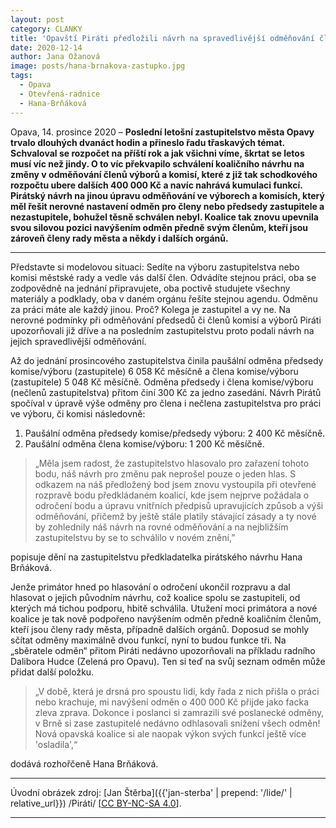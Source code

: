 ```yaml
---
layout: post
category: CLANKY
title: 'Opavští Piráti předložili návrh na spravedlivější odměňování členů výborů a komisí města. Ten neprošel, místo toho koalice schválila navýšení odměn, které nahrává kumulaci funkcí'
date: 2020-12-14
author: Jana Ožanová
image: posts/hana-brnakova-zastupko.jpg
tags:
  - Opava
  - Otevřená-radnice
  - Hana-Brňáková
---
```


Opava, 14. prosince 2020 – **Poslední letošní zastupitelstvo města Opavy trvalo dlouhých dvanáct hodin a přineslo řadu třaskavých témat. Schvaloval se rozpočet na příští rok a jak všichni víme, škrtat se letos musí víc než jindy. O to víc překvapilo schválení koaličního návrhu na změny v odměňování členů výborů a komisí, které z již tak schodkového rozpočtu ubere dalších 400 000 Kč a navíc nahrává kumulaci funkcí. Pirátský návrh na jinou úpravu odměňování ve výborech a komisích, který měl řešit nerovné nastavení odměn pro členy nebo předsedy zastupitele a nezastupitele, bohužel těsně schválen nebyl. Koalice tak znovu upevnila svou silovou pozici navýšením odměn předně svým členům, kteří jsou zároveň členy rady města a někdy i dalších orgánů.**

<hr />

Představte si modelovou situaci: Sedíte na výboru zastupitelstva nebo komisi městské rady a vedle vás další člen. Odvádíte stejnou práci, oba se zodpovědně na jednání připravujete, oba poctivě studujete všechny materiály a podklady, oba v daném orgánu řešíte stejnou agendu. Odměnu za práci máte ale každý jinou. Proč? Kolega je zastupitel a vy ne. Na nerovné podmínky při odměňování předsedů či členů komisí a výborů Piráti upozorňovali již dříve a na posledním zastupitelstvu proto podali návrh na jejich spravedlivější odměňování.

Až do jednání prosincového zastupitelstva činila paušální odměna předsedy komise/výboru (zastupitele) 6 058 Kč měsíčně a člena komise/výboru (zastupitele) 5 048 Kč měsíčně. Odměna předsedy i člena komise/výboru (nečlenů zastupitelstva) přitom činí 300 Kč za jedno zasedání. Návrh Pirátů spočíval v úpravě výše odměny pro člena i nečlena zastupitelstva pro práci ve výboru, či komisi následovně:

1. Paušální odměna předsedy komise/předsedy výboru: 2 400 Kč měsíčně.
2. Paušální odměna člena komise/výboru: 1 200 Kč měsíčně.

> „Měla jsem radost, že zastupitelstvo hlasovalo pro zařazení tohoto bodu, náš návrh pro změnu pak neprošel pouze o jeden hlas. S odkazem na náš předložený bod jsem znovu vystoupila při otevřené rozpravě bodu předkládaném koalicí, kde jsem nejprve požádala o odročení bodu a úpravu vnitřních předpisů upravujících způsob a výši odměňování, přičemž by ještě stále platily stávající zásady a ty nové by zohlednily náš návrh na rovné odměňování a na nejbližším zastupitelstvu by se to schválilo v novém znění,”

popisuje dění na zastupitelstvu předkladatelka pirátského návrhu Hana Brňáková.

Jenže primátor hned po hlasování o odročení ukončil rozpravu a dal hlasovat o jejich původním návrhu, což koalice spolu se zastupiteli, od kterých má tichou podporu, hbitě schválila. Utužení moci primátora a nové koalice je tak nově podpořeno navýšením odměn předně koaličním členům, kteří jsou členy rady města, případně dalších orgánů. Doposud se mohly sčítat odměny maximálně dvou funkcí, nyní to budou funkce tři. Na „sběratele odměn“ přitom Piráti nedávno upozorňovali na příkladu radního Dalibora Hudce (Zelená pro Opavu). Ten si teď na svůj seznam odměn může přidat další položku.

> „V době, která je drsná pro spoustu lidí, kdy řada z nich přišla o práci nebo krachuje, mi navýšení odměn o 400 000 Kč přijde jako facka zleva zprava. Dokonce i poslanci si zamrazili své poslanecké odměny, v Brně si zase zastupitelé nedávno odhlasovali snížení všech odměn! Nová opavská koalice si ale naopak výkon svých funkcí ještě více 'osladila',“

dodává rozhořčeně Hana Brňáková.

---

Úvodní obrázek zdroj: [Jan Štěrba]({{'jan-sterba' | prepend: '/lide/' | relative_url}}) /Piráti/ \[[CC BY-NC-SA 4.0](https://creativecommons.org/licenses/by-nc-sa/4.0/deed.cs)\].

- - -
